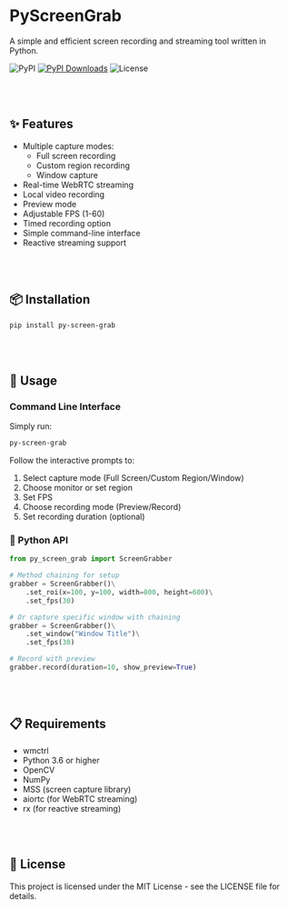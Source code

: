 # PyScreenGrab

A simple and efficient screen recording and streaming tool written in Python.

![PyPI](https://img.shields.io/pypi/v/py-screen-grab)
[![PyPI Downloads](https://static.pepy.tech/badge/py-screen-grab)](https://pepy.tech/projects/py-screen-grab)
![License](https://img.shields.io/pypi/l/py-screen-grab)

<br/>
<br/>

## ✨ Features

- Multiple capture modes:
  - Full screen recording
  - Custom region recording
  - Window capture
- Real-time WebRTC streaming
- Local video recording
- Preview mode
- Adjustable FPS (1-60)
- Timed recording option
- Simple command-line interface
- Reactive streaming support

<br/>
<br/>

## 📦 Installation

```bash
pip install py-screen-grab
```

<br/>
<br/>

## 🚀 Usage

### Command Line Interface

Simply run:

```bash
py-screen-grab
```

Follow the interactive prompts to:

1. Select capture mode (Full Screen/Custom Region/Window)
2. Choose monitor or set region
3. Set FPS
4. Choose recording mode (Preview/Record)
5. Set recording duration (optional)

### 🔧 Python API

```python
from py_screen_grab import ScreenGrabber

# Method chaining for setup
grabber = ScreenGrabber()\
    .set_roi(x=100, y=100, width=800, height=600)\
    .set_fps(30)

# Or capture specific window with chaining
grabber = ScreenGrabber()\
    .set_window("Window Title")\
    .set_fps(30)

# Record with preview
grabber.record(duration=10, show_preview=True)
```

<br/>
<br/>

## 📋 Requirements

- wmctrl
- Python 3.6 or higher
- OpenCV
- NumPy
- MSS (screen capture library)
- aiortc (for WebRTC streaming)
- rx (for reactive streaming)

<br/>
<br/>

## 📄 License

This project is licensed under the MIT License - see the LICENSE file for details.

